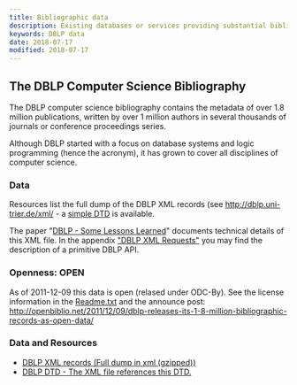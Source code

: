 ```yaml
---
title: Bibliographic data
description: Existing databases or services providing substantial bibliographic data
keywords: DBLP data
date: 2018-07-17
modified: 2018-07-17
---
```


## The DBLP Computer Science Bibliography

The DBLP computer science bibliography contains the metadata of over 1.8 million publications, written by over 1 million authors in several thousands of journals or conference proceedings series.

Although DBLP started with a focus on database systems and logic programming (hence the acronym), it has grown to cover all disciplines of computer science.

### Data

Resources list the full dump of the DBLP XML records (see http://dblp.uni-trier.de/xml/ - a [simple DTD](http://dblp.uni-trier.de/db/about/dblp.dtd) is available.

The paper "[DBLP - Some Lessons Learned](http://dblp.uni-trier.de/xml/docu/dblpxml.pdf)" documents technical details of this XML file. In the appendix ["DBLP XML Requests"][paper] you may find the description of a primitive DBLP API.

[paper]: http://dblp.uni-trier.de/xml/docu/dblpxml.pdf

### Openness: OPEN

As of 2011-12-09 this data is open (relased under ODC-By). See  the license information in the [Readme.txt](http://dblp.uni-trier.de/xml/README.txt) and the announce post: http://openbiblio.net/2011/12/09/dblp-releases-its-1-8-million-bibliographic-records-as-open-data/

### Data and Resources

* [DBLP XML records (Full dump in xml (gzipped))](http://dblp.uni-trier.de/xml/dblp.xml.gz)
* [DBLP DTD - The XML file references this DTD.](http://dblp.uni-trier.de/xml/dblp.dtd)
